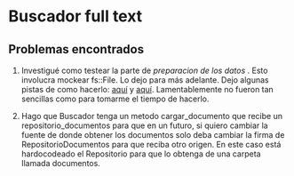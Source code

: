 # Buscador full text

## Problemas encontrados

1. Investigué como testear la parte de _preparacion de los datos_ . Esto involucra mockear fs::File. Lo dejo para más adelante. Dejo algunas pistas de como hacerlo: 
[aquí](https://users.rust-lang.org/t/mocking-std-fs-for-unit-tests/22382) y 
[aquí](https://stackoverflow.com/questions/67554892/how-to-mock-stdfsfile-so-can-check-if-fileset-len-was-used-correctly-i).
Lamentablemente no fueron tan sencillas como para tomarme el tiempo de hacerlo.

2. Hago que Buscador tenga un metodo cargar_documento que recibe un repositorio_documentos para que en un futuro, si quiero cambiar la fuente de donde obtener los documentos solo deba cambiar la firma de RepositorioDocumentos para que reciba otro origen. En este caso está hardocodeado el Repositorio para que lo obtenga de una carpeta llamada documentos.
